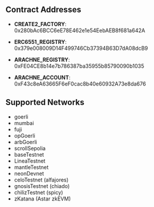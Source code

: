 ## Contract Addresses

- **CREATE2_FACTORY**: 0x280bAc6BCC6eE78E462e1e54EebAEB8f681a642A

- **ERC6551_REGISTRY**:
  0x379e008009D14F499746Cb37394B63D7dA08dcB9

- **ARACHNE_REGISTRY**: 0xFE04CE8b14e7b786387ba35955b85790090b1035

- **ARACHNE_ACCOUNT**: 0xF43c8eA63665F6eF0cac8b40e60932A73e8da676

## Supported Networks

- goerli
- mumbai
- fuji
- opGoerli
- arbGoerli
- scrollSepolia
- baseTestnet
- LineaTestnet
- mantleTestnet
- neonDevnet
- celoTestnet (alfajores)
- gnosisTestnet (chiado)
- chilizTestnet (spicy)
- zKatana (Astar zkEVM)
